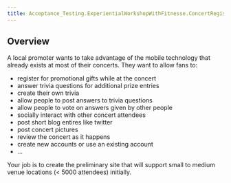 ```yaml
---
title: Acceptance_Testing.ExperientialWorkshopWithFitnesse.ConcertRegistration
---
```

## Overview

A local promoter wants to take advantage of the mobile technology that already exists at most of their concerts. They want to allow fans to:
* register for promotional gifts while at the concert
* answer trivia questions for additional prize entries
* create their own trivia
* allow people to post answers to trivia questions
* allow people to vote on answers given by other people
* socially interact with other concert attendees
* post short blog entires like twitter
* post concert pictures
* review the concert as it happens
* create new accounts or use an existing account
* ...

Your job is to create the preliminary site that will support small to medium venue locations (< 5000 attendees) initially.

 